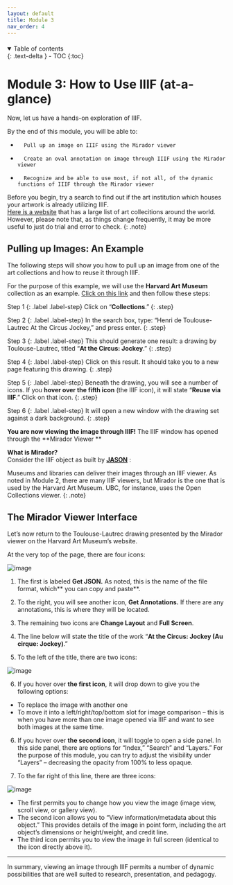 ```yaml
---
layout: default
title: Module 3
nav_order: 4
---
```


<p style="margin-bottom: 20px"></p>

<details open markdown="block">
  <summary>
    Table of contents
  </summary>
  {: .text-delta }
 - TOC
{:toc}
</details>

# Module 3: How to Use IIIF (at-a-glance)

Now, let us have a hands-on exploration of IIIF.
 
By the end of this module, you will be able to:
*       Pull up an image on IIIF using the Mirador viewer 
*       Create an oval annotation on image through IIIF using the Mirador viewer
*       Recognize and be able to use most, if not all, of the dynamic functions of IIIF through the Mirador viewer

Before you begin, try a search to find out if the art institution which houses your artwork is already utilizing IIIF. <br>
[Here is a website](https://iiif.io/guides/finding_resources/) that has a large list of art collecitions around the world. <br>
However, please note that, as things change frequently, it may be more useful to just do trial and error to check. 
{: .note}

## Pulling up Images: An Example

The following steps will show you how to pull up an image from one of the art collections and how to reuse it through IIIF. 

For the purpose of this example, we will use the **Harvard Art Museum** collection as an example. [Click on this link](https://harvardartmuseums.org) and then follow these steps:
 
Step 1
{: .label .label-step}
Click on “**Collections**.”
{: .step} 

Step 2
{: .label .label-step}
In the search box, type: “Henri de Toulouse-Lautrec At the Circus Jockey,” and press enter.
{: .step}  

Step 3
{: .label .label-step}
This should generate one result: a drawing by Toulouse-Lautrec, titled “**At the Circus: Jockey**.”
{: .step} 

Step 4
{: .label .label-step}
Click on this result. It should take you to a new page featuring this drawing.
{: .step} 

Step 5
{: .label .label-step}
Beneath the drawing, you will see a number of icons. If you **hover over the fifth icon** (the IIIF icon), it will state “**Reuse via IIIF**.” Click on that icon. 
{: .step} 

Step 6
{: .label .label-step}
It will open a new window with the drawing set against a dark background. 
{: .step}

**You are now viewing the image through IIIF!** The IIIF window has opened through the **Mirador Viewer **

**What is Mirador?**<br> Consider the IIIF object as built by [**JASON**][id1] :

[id1]: ## "The name for the file format, or a way to transmit data"

Museums and libraries can deliver their images through an IIIF viewer. As noted in Module 2, there are many IIIF viewers, but Mirador is the one that is used by the Harvard Art Museum. UBC, for instance, uses the Open Collections viewer.
{: .note}

## The Mirador Viewer Interface

Let’s now return to the Toulouse-Lautrec drawing presented by the Mirador viewer on the Harvard Art Museum’s website. 
 
At the very top of the page, there are four icons:

![image](https://github.com/mylovedsystem/IntrotoIIIF/assets/140271862/e085ce42-2813-49c6-8e7c-10a72919e8b2)


1. The first is labeled **Get JSON.** As noted, this is the name of the file format, which** you can copy and paste**.
 
2. To the right, you will see another icon, **Get Annotations.** If there are any annotations, this is where they will be located.
 
3. The remaining two icons are **Change Layout** and **Full Screen**.
 
4. The line below will state the title of the work “**At the Circus: Jockey (Au cirque: Jockey)**.”
 
5. To the left of the title, there are two icons:

![image](https://github.com/mylovedsystem/IntrotoIIIF/assets/140271862/c8997178-2682-4c6d-98c4-d945cadb52e3)

6. If you hover over **the first icon**, it will drop down to give you the following options:

* To replace the image with another one
* To move it into a left/right/top/bottom slot for image comparison – this is when you have more than one image opened via IIIF and want to see both images at the same time.  

6. If you hover over **the second icon**, it will toggle to open a side panel. In this side panel, there are options for “Index,” “Search” and “Layers.” For the purpose of this module, you can try to adjust the visibility under “Layers” – decreasing the opacity from 100% to less opaque. 
 
7. To the far right of this line, there are three icons:

![image](https://github.com/mylovedsystem/IntrotoIIIF/assets/140271862/c04f52ef-0a76-4192-91c1-a3fda7b4b53b)
   
* The first permits you to change how you view the image (image view, scroll view, or gallery view).
* The second icon allows you to “View information/metadata about this object.” This provides details of the image in point form, including the art object’s dimensions or height/weight, and credit line.
* The third icon permits you to view the image in full screen (identical to the icon directly above it). 


---

In summary, viewing an image through IIIF permits a number of dynamic possibilities that are well suited to research, presentation, and pedagogy. 


